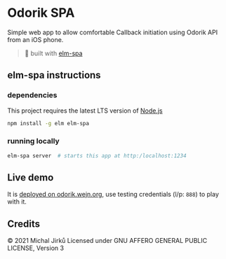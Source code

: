 # Odorik SPA
Simple web app to allow comfortable Callback initiation using Odorik API from an iOS phone.

> 🌳  built with [elm-spa](https://elm-spa.dev)

## elm-spa instructions
### dependencies

This project requires the latest LTS version of [Node.js](https://nodejs.org/)

```bash
npm install -g elm elm-spa
```

### running locally

```bash
elm-spa server  # starts this app at http:/localhost:1234
```

## Live demo

It is [deployed on odorik.wejn.org](https://odorik.wejn.org/), use testing credentials
(l/p: `888`) to play with it.

## Credits
© 2021 Michal Jirků
Licensed under GNU AFFERO GENERAL PUBLIC LICENSE, Version 3
